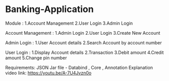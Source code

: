 # Banking-Application

Module :
  1.Account Management
  2.User Login
  3.Admin Login
  
Account Management :
    1.Admin Login
    2.User Login
    3.Create New Account
    
Admin Login :
      1.User Account details
      2.Search Account by account number
      
User Login :
      1.Display Account details
      2.Transaction
      3.Debit amount
      4.Credit amount
      5.Change pin number
      
Requirements:
      JSON Jar file - Databind , Core , Annotation
Explanation video link:
      https://youtu.be/A-7U4Jvzn0o
